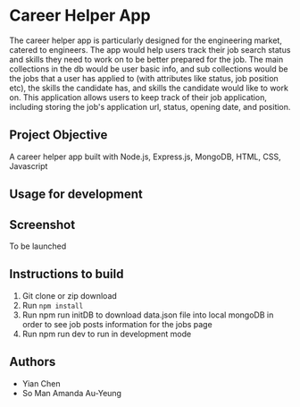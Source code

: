 # Career Helper App
The career helper app is particularly designed for the engineering market, catered to engineers. The app would help users track their job search status and skills they need to work on to be better prepared for the job. The main collections in the db would be user basic info, and sub collections would be the jobs that a user has applied to (with attributes like status, job position etc), the skills the candidate has, and skills the candidate would like to work on. This application allows users to keep track of their job application, including storing the job's application url, status, opening date, and position.


## Project Objective
A career helper app built with Node.js, Express.js, MongoDB, HTML, CSS, Javascript

## Usage for development

## Screenshot
To be launched

## Instructions to build
1. Git clone or zip download
2. Run ```npm install```
3. Run npm run initDB to download data.json file into local mongoDB in order to see job posts information for the jobs page
4. Run npm run dev to run in development mode


## Authors
- Yian Chen
- So Man Amanda Au-Yeung
